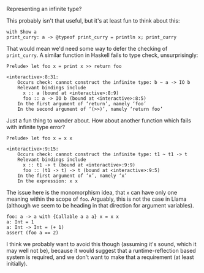 Representing an infinite type?

This probably isn't that useful, but it's at least fun to think about this:

```
with Show a
print_curry: a -> @typeof print_curry = println x; print_curry
```

That would mean we'd need some way to defer the checking of `print_curry`. A similar function in Haskell fails to type check, unsurprisingly:

```
Prelude> let foo x = print x >> return foo

<interactive>:8:31:
    Occurs check: cannot construct the infinite type: b ~ a -> IO b
    Relevant bindings include
      x :: a (bound at <interactive>:8:9)
      foo :: a -> IO b (bound at <interactive>:8:5)
    In the first argument of ‘return’, namely ‘foo’
    In the second argument of ‘(>>)’, namely ‘return foo’
```

Just a fun thing to wonder about. How about another function which fails with infinite type error?

```
Prelude> let foo x = x x

<interactive>:9:15:
    Occurs check: cannot construct the infinite type: t1 ~ t1 -> t
    Relevant bindings include
      x :: t1 -> t (bound at <interactive>:9:9)
      foo :: (t1 -> t) -> t (bound at <interactive>:9:5)
    In the first argument of ‘x’, namely ‘x’
    In the expression: x x
```

The issue here is the monomorphism idea, that `x` can have only one meaning within the scope of `foo`. Arguably, this is not the case in Llama (although we seem to be heading in that direction for argument variables).

```
foo: a -> a with {Callable a a a} x = x x
a: Int = 1
a: Int -> Int = (+ 1)
assert (foo a == 2)
```

I think we probably want to avoid this though (assuming it's sound, which it may well not be), because it would suggest that a runtime-reflection based system is required, and we don't want to make that a requirement (at least initially).
